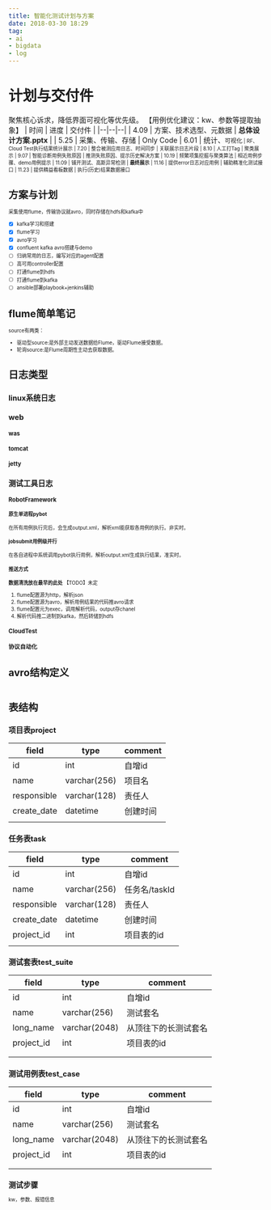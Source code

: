 ```yaml
---
title: 智能化测试计划与方案
date: 2018-03-30 18:29
tag:
- ai
- bigdata
- log
---
```

# 计划与交付件
聚焦核心诉求，降低界面可视化等优先级。
【用例优化建议：kw、参数等提取抽象】
| 时间 | 进度 | 交付件 |
|--|--|--|
| 4.09 | 方案、技术选型、元数据 | **总体设计方案.pptx** |
| 5.25 | 采集、传输、存储 | Only Code
| 6.01 | 统计、<small>可视化<small> | RF、Cloud Test执行结果统计展示
| 7.20 | 整合被测应用日志、时间同步 | 关联展示日志片段
| 8.10 | 人工打Tag | 聚类展示
| 9.07 | 智能诊断用例失败原因 | 推测失败原因、提示历史解决方案
| 10.19 | 频繁项集挖掘与聚类算法 | 相近用例步骤、demo用例提示
| 11.09 | 铺开测试、高斯异常检测 | **最终展示**
| 11.16 | 提供error日志对应用例 | 辅助精准化测试接口
| 11.23 | 提供精益看板数据 | 执行(历史)结果数据接口

# 方案与计划
采集使用flume，传输协议就avro，同时存储在hdfs和kafka中

 - [x] kafka学习和搭建
 - [x] flume学习
 - [x] avro学习
 - [x] confluent kafka avro搭建与demo
 - [ ] 归纳常用的日志，编写对应的agent配置
 - [ ] 高可用controller配置
 - [ ] 打通flume到hdfs
 - [ ] 打通flume到kafka
 - [ ] ansible部署playbook+jenkins辅助

# flume简单笔记
source有两类：
- 驱动型source:是外部主动发送数据给Flume，驱动Flume接受数据。
- 轮询source:是Flume周期性主动去获取数据。

# 日志类型
## linux系统日志

## web
### was
### tomcat
### jetty

## 测试工具日志
### RobotFramework
#### 原生单进程pybot
在所有用例执行完后，会生成output.xml，解析xml能获取各用例的执行。非实时。
#### jobsubmit用例级并行
在各自进程中系统调用pybot执行用例，解析output.xml生成执行结果，准实时。
#### 推送方式
**数据清洗放在最早的此处**
【TODO】未定
1. flume配置源为http，解析json
2. flume配置源为avro，解析用例结果的代码推avro请求
3. flume配置元为exec，调用解析代码，output存chanel
4. 解析代码推二进制到kafka，然后转储到hdfs

### CloudTest
### 协议自动化

# avro结构定义
```json

```


# 表结构
## 项目表project

| field | type | comment |
|--|--|--|
| id | int | 自增id |
| name | varchar(256) | 项目名 |
| responsible | varchar(128) | 责任人 |
| create_date | datetime | 创建时间 |
|  |  |  |


## 任务表task

| field | type | comment |
|--|--|--|
| id | int | 自增id |
| name | varchar(256) | 任务名/taskId |
| responsible | varchar(128) | 责任人 |
| create_date | datetime | 创建时间 |
| project_id | int | 项目表的id |
|  |  |  |

## 测试套表test_suite

| field | type | comment |
|--|--|--|
| id | int | 自增id |
| name | varchar(256) | 测试套名 |
| long_name | varchar(2048) | 从顶往下的长测试套名 |
| project_id | int | 项目表的id |
|  |  |  |
|  |  |  |

## 测试用例表test_case

| field | type | comment |
|--|--|--|
| id | int | 自增id |
| name | varchar(256) | 测试套名 |
| long_name | varchar(2048) | 从顶往下的长测试套名 |
| project_id | int | 项目表的id |
|  |  |  |
|  |  |  |

## 测试步骤
kw，参数、报错信息
